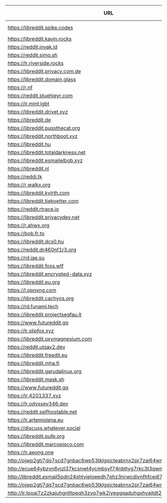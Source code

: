 |URL|Network|Version|Location|Behind Cloudflare?|Comment|
|-|-|-|-|-|-|
|https://libreddit.spike.codes|WWW|v0.24.1|🇺🇸 US||official instance|
|https://libreddit.kavin.rocks|WWW|v0.24.1|🇮🇳 IN|||
|https://reddit.invak.id|WWW|v0.24.1|🇧🇬 BG|||
|https://reddit.simo.sh|WWW|v0.24.1|🇧🇬 BG|||
|https://lr.riverside.rocks|WWW|v0.15.2|🇺🇸 US|||
|https://libreddit.privacy.com.de|WWW|v0.22.9|🇩🇪 DE|||
|https://libreddit.domain.glass|WWW|v0.10.5|🇺🇸 US|✅||
|https://r.nf|WWW|v0.24.1|🇩🇪 DE|✅||
|https://reddit.stuehieyr.com|WWW|v0.22.6|🇩🇪 DE|||
|https://lr.mint.lgbt|WWW|v0.22.9|🇨🇦 CA|||
|https://libreddit.drivet.xyz|WWW|v0.24.1|🇵🇱 PL|||
|https://libreddit.de|WWW|v0.24.1|🇩🇪 DE|||
|https://libreddit.pussthecat.org|WWW|v0.24.1|🇩🇪 DE|||
|https://libreddit.northboot.xyz|WWW|v0.23.2|🇩🇪 DE|||
|https://libreddit.hu|WWW|v0.20.2|🇫🇮 FI|✅||
|https://libreddit.totaldarkness.net|WWW|v0.23.1|🇨🇦 CA|||
|https://libreddit.esmailelbob.xyz|WWW|v0.24.0|🇨🇦 CA|||
|https://libreddit.nl|WWW|v0.24.1|🇳🇱 NL|||
|https://reddi.tk|WWW|v0.22.9|🇺🇸 US|✅||
|https://r.walkx.org|WWW|v0.24.1|🇳🇱 NL|✅||
|https://libreddit.kylrth.com|WWW|v0.23.2|🇨🇦 CA|||
|https://libreddit.tiekoetter.com|WWW|v0.24.1|🇩🇪 DE|||
|https://reddit.rtrace.io|WWW|v0.24.1|🇩🇪 DE|||
|https://libreddit.privacydev.net|WWW|v0.22.9|🇺🇸 US|||
|https://r.ahwx.org|WWW|v0.22.9|🇳🇱 NL|✅||
|https://bob.fr.to|WWW|v0.24.1|🇺🇸 US|||
|https://libreddit.dcs0.hu|WWW|v0.24.1|🇭🇺 HU|||
|https://reddit.dr460nf1r3.org|WWW|v0.24.1|🇩🇪 DE|✅||
|https://rd.jae.su|WWW|v0.24.1|🇫🇮 FI|||
|https://libreddit.foss.wtf|WWW|v0.24.1|🇩🇪 DE|||
|https://libreddit.encrypted-data.xyz|WWW|v0.24.0|🇫🇷 FR|✅||
|https://libreddit.eu.org|WWW|v0.22.9|🇮🇪 IE|✅||
|https://l.opnxng.com|WWW|v0.24.1|🇸🇬 SG|||
|https://libreddit.cachyos.org|WWW|v0.24.0|🇩🇪 DE|✅||
|https://rd.funami.tech|WWW|v0.24.1|🇰🇷 KR|||
|https://libreddit.projectsegfau.lt|WWW|v0.22.9|🇱🇺 LU|||
|https://www.futureddit.gq|WWW|v0.24.1|🇹🇷 TR|✅||
|https://lr.slipfox.xyz|WWW|v0.22.9|🇺🇸 US|||
|https://libreddit.oxymagnesium.com|WWW|v0.24.0|🇺🇸 US|||
|https://reddit.utsav2.dev|WWW|v0.22.9|🇺🇸 US|||
|https://libreddit.freedit.eu|WWW|v0.24.1|🇺🇸 US|✅||
|https://libreddit.mha.fi|WWW|v0.24.1|🇫🇮 FI|||
|https://libreddit.garudalinux.org|WWW|v0.24.1|🇫🇮 FI|✅||
|https://libreddit.mask.sh|WWW|v0.23.2|🇺🇸 US|||
|https://www.futureddit.gq|WWW|v0.24.1|🇮🇹 IT|✅||
|https://lr.4201337.xyz|WWW|v0.24.1|🇫🇷 FR|||
|https://lr.odyssey346.dev|WWW|v0.24.1|🇫🇷 FR|||
|https://reddit.selfhostable.net|WWW|v0.24.1|🇳🇱 NL|||
|https://lr.artemislena.eu|WWW|v0.24.1|🇩🇪 DE|||
|https://discuss.whatever.social|WWW|v0.24.1|🇺🇸 US||uses CDN|
|https://libreddit.pufe.org|WWW|v0.24.1|🇳🇿 NZ|||
|https://libreddit.marcopisco.com|WWW|v0.24.0|🇵🇹 PT|✅||
|https://lr.aeong.one|WWW|v0.24.1|🇰🇷 KR|✅||
|http://ojwp2gtj7dq7scd7gnbac6wp53tklgsicteabrnx2pr7zai64wriiaad.onion|Tor|v0.22.9|🇺🇸 US|||
|http://ecue64ybzvn6vjzl37kcsnwt4ycmbsyf74nbttyg7rkc3t3qwnj7mcyd.onion|Tor|v0.23.2|🇩🇪 DE|||
|http://libreddit.esmail5pdn24shtvieloeedh7ehz3nrwcdivnfhfcedl7gf4kwddhkqd.onion|Tor|v0.24.0|🇨🇦 CA|||
|http://ojwp2gtj7dq7scd7gnbac6wp53tklgsicteabrnx2pr7zai64wriiaad.onion|Tor|v0.22.9|🇺🇸 US|||
|http://lr.lpoaj7z2zkajuhgnlltpeqh3zyq7wk2iyeggqaduhgxhyajtdt2j7wad.onion|Tor|v0.24.1|🇩🇪 DE|||
